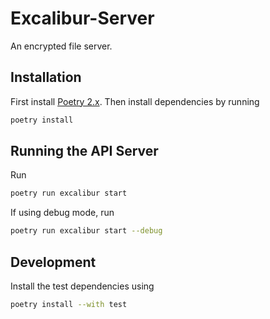 # Excalibur-Server

An encrypted file server.

## Installation
First install [Poetry 2.x](https://python-poetry.org/). Then install dependencies by running

```bash
poetry install
```

## Running the API Server

Run

```bash
poetry run excalibur start
```

If using debug mode, run

```bash
poetry run excalibur start --debug
```

## Development

Install the test dependencies using

```bash
poetry install --with test
```
